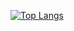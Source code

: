 [![Top Langs](https://github-readme-stats.vercel.app/api/top-langs/?username=moonimooni&layout=donut)](https://github.com/anuraghazra/github-readme-stats)
